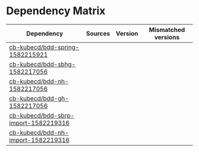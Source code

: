 # Dependency Matrix

Dependency | Sources | Version | Mismatched versions
---------- | ------- | ------- | -------------------
[cb-kubecd/bdd-spring-1582215921](https://github.com/cb-kubecd/bdd-spring-1582215921.git) |  | []() | 
[cb-kubecd/bdd-sbhg-1582217056](https://github.com/cb-kubecd/bdd-sbhg-1582217056.git) |  | []() | 
[cb-kubecd/bdd-nh-1582217056](https://github.com/cb-kubecd/bdd-nh-1582217056.git) |  | []() | 
[cb-kubecd/bdd-gh-1582217056](https://github.com/cb-kubecd/bdd-gh-1582217056.git) |  | []() | 
[cb-kubecd/bdd-sbrp-import-1582219316](https://github.com/cb-kubecd/bdd-sbrp-import-1582219316.git) |  | []() | 
[cb-kubecd/bdd-nh-import-1582219316](https://github.com/cb-kubecd/bdd-nh-import-1582219316.git) |  | []() | 
